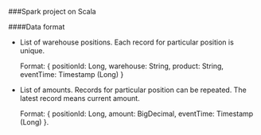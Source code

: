 ###Spark project on Scala


####Data format
- List of warehouse positions. Each record for particular position is unique. 

     Format: { positionId: Long, warehouse: String, product: String, eventTime: Timestamp (Long) }

- List of amounts. Records for particular position can be repeated. The latest record means current amount. 

     Format: { positionId: Long, amount: BigDecimal, eventTime: Timestamp (Long) }.
 